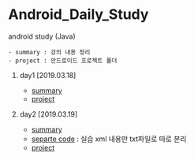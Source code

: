 # Android_Daily_Study
android study (Java)

```
- summary : 강의 내용 정리
- project : 안드로이드 프로젝트 폴더
```

 1. day1 [2019.03.18]
       -  [summary](https://github.com/hyejin830/Android_Daily_Study/blob/master/Day1/Summary.md) 
       -  [project](https://github.com/hyejin830/Android_Daily_Study/tree/master/Day1/MyApplication2) 
  
 2. day2 [2019.03.19]
       -  [summary](https://github.com/hyejin830/Android_Daily_Study/blob/master/Day2/Summary.md) 
       -  [separte code](https://github.com/hyejin830/Android_Daily_Study/tree/master/Day2/Seprate_Source_Code) : 실습 xml 내용만 txt파일로 따로 분리
       -  [project](https://github.com/hyejin830/Android_Daily_Study/tree/master/Day2/Lesson_2_0319)
